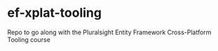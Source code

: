 # ef-xplat-tooling
Repo to go along with the Pluralsight Entity Framework Cross-Platform Tooling course

